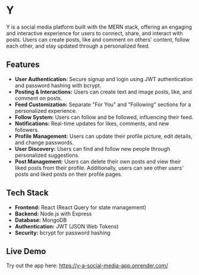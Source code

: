 # Y

Y is a social media platform built with the MERN stack, offering an engaging and interactive experience for users to connect, share, and interact with posts. Users can create posts, like and comment on others' content, follow each other, and stay updated through a personalized feed.

## Features

- **User Authentication:** Secure signup and login using JWT authentication and password hashing with bcrypt.
- **Posting & Interactions:** Users can create text and image posts, like, and comment on posts.
- **Feed Customization:** Separate "For You" and "Following" sections for a personalized experience.
- **Follow System:** Users can follow and be followed, influencing their feed.
- **Notifications:** Real-time updates for likes, comments, and new followers.
- **Profile Management:** Users can update their profile picture, edit details, and change passwords.
- **User Discovery:** Users can find and follow new people through personalized suggestions.
- **Post Management:** Users can delete their own posts and view their liked posts from their profile. Additionally, users can see other users' posts and liked posts on their profile pages.

## Tech Stack

- **Frontend:** React (React Query for state management)
- **Backend:** Node.js with Express
- **Database:** MongoDB
- **Authentication:** JWT (JSON Web Tokens)
- **Security:** bcrypt for password hashing

## Live Demo

Try out the app here: https://y-a-social-media-app.onrender.com/
